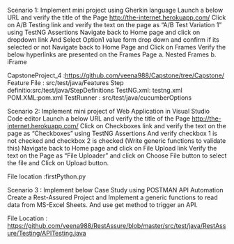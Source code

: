 Scenario 1:
Implement mini project using Gherkin language
   Launch a below URL and verify the title of the Page http://the-internet.herokuapp.com/
   Click on A/B Testing link and verify the text on the page as “A/B Test Variation 1” using TestNG Assertions
   Navigate back to Home page and click on dropdown link
   And Select Option1 value form drop down and confirm if its selected or not
   Navigate back to Home Page and Click on Frames
   Verify the below hyperlinks are presented on the Frames Page
      a. Nested Frames
      b. iFrame 

CapstoneProject_4 :https://github.com/veena988/Capstone/tree/Capstone/
Feature File : src/test/java/Features
Step definitio:src/test/java/StepDefinitions
TestNG.xml: testng.xml
POM.XML:pom.xml
TestRunner : src/test/java/cucumberOptions


Scenario 2:
Implement mini project of Web Application in Visual Studio Code editor
    Launch a below URL and verify the title of the Page http://the-internet.herokuapp.com/
    Click on Checkboxes link and verify the text on the page as “Checkboxes” using TestNG Assertions
       And verify checkbox 1 is not checked and checkbox 2 is checked (Write generic functions to validate this)
    Navigate back to Home page and click on File Upload link
   Verify the text on the Page as “File Uploader” and click on Choose File button to select the file and Click on Upload button.

   File location :firstPython.py


   Scenario 3 :
Implement below Case Study using POSTMAN API Automation
   Create a Rest-Assured Project and Implement a generic functions to read data from MS-Excel Sheets.
   And use get method to trigger an API.

   File Location : https://github.com/veena988/RestAssure/blob/master/src/test/java/RestAssure/Testing/APITesting.java
